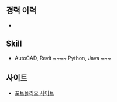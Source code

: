 ## 경력 이력 
* ~~~어쩌구저쩌구

## Skill
* AutoCAD, Revit ~~~~ Python, Java ~~~

## 사이트
* [포트폴리오 사이트](https://sites.google.com/d/17N3BB2TIU9e8EuhtTCYwvI7diJfgOZ1j/p/1jsXTd3wYdKKhrmpUnHAK4frs2twTurVK/edit)
